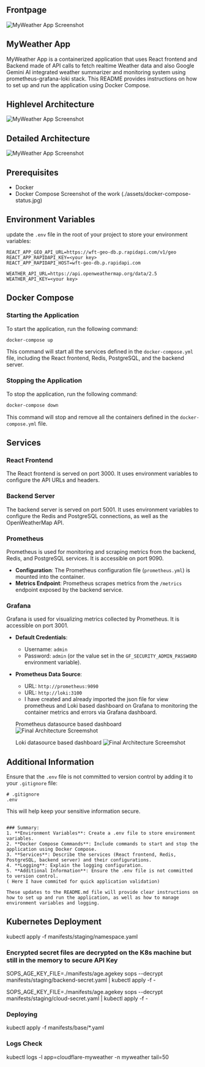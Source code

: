 ## Frontpage

![MyWeather App Screenshot](./assets/search-ottawa-weather.jpg)

## MyWeather App

MyWeather App is a containerized application that uses React frontend and Backend made of API calls to fetch realtime Weather data and also Google Gemini AI integrated weather summarizer and monitoring system using prometheus-grafana-loki stack. This README provides instructions on how to set up and run the application using Docker Compose.

## Highlevel Architecture

![MyWeather App Screenshot](./assets/microservice-docker-compose.jpg)

## Detailed Architecture
![MyWeather App Screenshot](./assets/Updated-microservice-architecturewith-Infra-automation.jpg)

## Prerequisites

- Docker
- Docker Compose
Screenshot of the work (./assets/docker-compose-status.jpg)


## Environment Variables

update the `.env` file in the root of your project to store your environment variables:

```plaintext
REACT_APP_GEO_API_URL=https://wft-geo-db.p.rapidapi.com/v1/geo
REACT_APP_RAPIDAPI_KEY=<your key>
REACT_APP_RAPIDAPI_HOST=wft-geo-db.p.rapidapi.com

WEATHER_API_URL=https://api.openweathermap.org/data/2.5
WEATHER_API_KEY=<your key>
```

## Docker Compose

### Starting the Application

To start the application, run the following command:

```bash
docker-compose up
```

This command will start all the services defined in the `docker-compose.yml` file, including the React frontend, Redis, PostgreSQL, and the backend server.

### Stopping the Application

To stop the application, run the following command:

```bash
docker-compose down
```

This command will stop and remove all the containers defined in the `docker-compose.yml` file.

## Services

### React Frontend

The React frontend is served on port 3000. It uses environment variables to configure the API URLs and headers.

### Backend Server

The backend server is served on port 5001. It uses environment variables to configure the Redis and PostgreSQL connections, as well as the OpenWeatherMap API.

### Prometheus

Prometheus is used for monitoring and scraping metrics from the backend, Redis, and PostgreSQL services. It is accessible on port 9090.

- **Configuration**: The Prometheus configuration file (`prometheus.yml`) is mounted into the container.
- **Metrics Endpoint**: Prometheus scrapes metrics from the `/metrics` endpoint exposed by the backend service.

### Grafana

Grafana is used for visualizing metrics collected by Prometheus. It is accessible on port 3001.

- **Default Credentials**:
  - Username: `admin`
  - Password: `admin` (or the value set in the `GF_SECURITY_ADMIN_PASSWORD` environment variable).
- **Prometheus Data Source**:
  - URL: `http://prometheus:9090`
  - URL: `http://loki:3100`
  - I have created and already imported the json file for view prometheus and Loki based dashboard on Grafana to monitoring the container metrics and errors via Grafana dashboard.

  Prometheus datasource based dashboard
  ![Final Architecture Screemshot](./assets/Grafana-complete-containers-dashboard.jpg)

  Loki datasource based dashboard
  ![Final Architecture Screemshot](./assets/Logs-monitoring.jpg)

## Additional Information

Ensure that the `.env` file is not committed to version control by adding it to your `.gitignore` file:

```plaintext
# .gitignore
.env
```

This will help keep your sensitive information secure.
```

### Summary:
1. **Environment Variables**: Create a .env file to store environment variables.
2. **Docker Compose Commands**: Include commands to start and stop the application using Docker Compose.
3. **Services**: Describe the services (React frontend, Redis, PostgreSQL, backend server) and their configurations.
4. **Logging**: Explain the logging configuration.
5. **Additional Information**: Ensure the .env file is not committed to version control.
( Here I have commited for quick application validation)

These updates to the README.md file will provide clear instructions on how to set up and run the application, as well as how to manage environment variables and logging.
```
## Kubernetes Deployment 

kubectl apply -f manifests/staging/namespace.yaml 

### Encrypted secret files are decrypted on the K8s machine but still in the memory to secure API Key

SOPS_AGE_KEY_FILE=./manifests/age.agekey sops --decrypt manifests/staging/backend-secret.yaml | kubectl apply -f -

SOPS_AGE_KEY_FILE=./manifests/age.agekey sops --decrypt manifests/staging/cloud-secret.yaml | kubectl apply -f -

### Deploying

kubectl apply -f manifests/base/*.yaml

### Logs Check

kubectl logs -l app=cloudflare-myweather -n myweather tail=50


